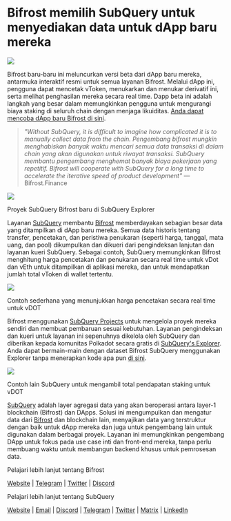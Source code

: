 # Bifrost memilih SubQuery untuk menyediakan data untuk dApp baru mereka

![](https://miro.medium.com/max/1400/0*nqNosmn0y7FHOI42)

Bifrost baru-baru ini meluncurkan versi beta dari dApp baru mereka, antarmuka interaktif resmi untuk semua layanan Bifrost. Melalui dApp ini, pengguna dapat mencetak vToken, menukarkan dan menukar derivatif ini, serta melihat penghasilan mereka secara real time. Dapp beta ini adalah langkah yang besar dalam memungkinkan pengguna untuk mengurangi biaya staking di seluruh chain dengan menjaga likuiditas. [Anda dapat mencoba dApp baru Bifrost di sini](https://apps.bifrost.finance/).

> _"Without SubQuery, it is difficult to imagine how complicated it is to manually collect data from the chain. Pengembang bifrost mungkin menghabiskan banyak waktu mencari semua data transaksi di dalam chain yang akan digunakan untuk riwayat transaksi. SubQuery membantu pengembang menghemat banyak biaya pekerjaan yang repetitif. Bifrost will cooperate with SubQuery for a long time to accelerate the iterative speed of product development"_ — Bifrost.Finance

![](https://miro.medium.com/max/1400/0*_JK-h0rjef6rk1ot)

Proyek SubQuery Bifrost baru di SubQuery Explorer

Layanan [SubQuery](https://subquery.network/) membantu [Bifrost](https://bifrost.finance/) memberdayakan sebagian besar data yang ditampilkan di dApp baru mereka. Semua data historis tentang transfer, pencetakan, dan peristiwa penukaran (seperti harga, tanggal, mata uang, dan pool) dikumpulkan dan dikueri dari pengindeksan lanjutan dan layanan kueri SubQuery. Sebagai contoh, SubQuery memungkinkan Bifrost menghitung harga pencetakan dan penukaran secara real time untuk vDot dan vEth untuk ditampilkan di aplikasi mereka, dan untuk mendapatkan jumlah total vToken di wallet tertentu.

![](https://miro.medium.com/max/1400/0*WIxvwcgPIHzCf0E3)

Contoh sederhana yang menunjukkan harga pencetakan secara real time untuk vDOT

Bifrost menggunakan [SubQuery Projects](https://project.subquery.network/) untuk mengelola proyek mereka sendiri dan membuat pembaruan sesuai kebutuhan. Layanan pengindeksan dan kueri untuk layanan ini sepenuhnya dikelola oleh SubQuery dan diberikan kepada komunitas Polkadot secara gratis di [SubQuery's Explorer](https://explorer.subquery.network/). Anda dapat bermain-main dengan dataset Bifrost SubQuery menggunakan Explorer tanpa menerapkan kode apa pun [di sini](https://explorer.subquery.network/subquery/bifrost-finance/subql).

![](https://miro.medium.com/max/1400/0*J9Rao6oyFMxVNWzZ)

Contoh lain SubQuery untuk mengambil total pendapatan staking untuk vDOT

[SubQuery](https://subquery.network/) adalah layer agregasi data yang akan beroperasi antara layer-1 blockchain (Bifrost) dan DApps. Solusi ini mengumpulkan dan mengatur data dari [Bifrost](https://bifrost.finance/) dan blockchain lain, menyajikan data yang terstruktur dengan baik untuk dApp mereka dan juga untuk pengembang lain untuk digunakan dalam berbagai proyek. Layanan ini memungkinkan pengembang DApp untuk fokus pada use case inti dan front-end mereka, tanpa perlu membuang waktu untuk membangun backend khusus untuk pemrosesan data.

Pelajari lebih lanjut tentang Bifrost

[Website](https://bifrost.finance/) | [Telegram](https://t.me/bifrost_finance) | [Twitter](https://twitter.com/bifrost_finance) | [Discord](https://discord.gg/XjnjdKBNXj)

Pelajari lebih lanjut tentang SubQuery

[Website](https://subquery.network/) | [Email](mailto:hello@subquery.network) | [Discord](https://discord.com/invite/78zg8aBSMG) | [Telegram](https://t.me/subquerynetwork) | [Twitter](https://twitter.com/subquerynetwork) | [Matrix](https://matrix.to/#/#subquery:matrix.org) | [LinkedIn](https://www.linkedin.com/company/subquery)
